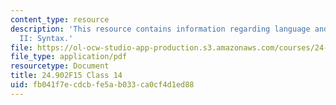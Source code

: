 ```yaml
---
content_type: resource
description: 'This resource contains information regarding language and its structure
  II: Syntax.'
file: https://ol-ocw-studio-app-production.s3.amazonaws.com/courses/24-902-language-and-its-structure-ii-syntax-fall-2015/fb041f7ecdcbfe5ab033ca0cf4d1ed88_MIT24_902F15_Class14.pdf
file_type: application/pdf
resourcetype: Document
title: 24.902F15 Class 14
uid: fb041f7e-cdcb-fe5a-b033-ca0cf4d1ed88
---
```

